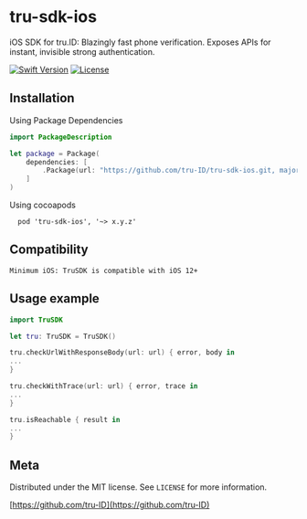 # tru-sdk-ios

iOS SDK for tru.ID: Blazingly fast phone verification. Exposes APIs for instant, invisible strong authentication.

[![Swift Version][swift-image]][swift-url]
[![License][license-image]][license-url]


## Installation

Using Package Dependencies 

```swift
import PackageDescription

let package = Package(
    dependencies: [
        .Package(url: "https://github.com/tru-ID/tru-sdk-ios.git, majorVersion: 0, minor: 0)
    ]
)
```
Using cocoapods 

```
  pod 'tru-sdk-ios', '~> x.y.z'

```

## Compatibility

```
Minimum iOS: TruSDK is compatible with iOS 12+
```

## Usage example


```swift
import TruSDK

let tru: TruSDK = TruSDK()

tru.checkUrlWithResponseBody(url: url) { error, body in 
...
}

tru.checkWithTrace(url: url) { error, trace in
...
}

tru.isReachable { result in
...
}
```


## Meta

Distributed under the MIT license. See ``LICENSE`` for more information.

[https://github.com/tru-ID](https://github.com/tru-ID)

[swift-image]:https://img.shields.io/badge/swift-5.0-green.svg
[swift-url]: https://swift.org/
[license-image]: https://img.shields.io/badge/License-MIT-blue.svg
[license-url]: LICENSE
